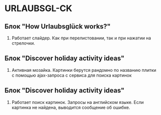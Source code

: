 # URLAUBSGL-CK

## Блок "How Urlaubsglück works?"

1. Работает слайдер. Как при перелистовании, так и при нажатии на стрелочки.

## Блок "Discover holiday activity ideas"

1. Активная мозайка. Картинки берутся рандомно по названию плитки с помощью ajax-запроса с сервиса для поиска картинок

## Блок "Discover holiday activity ideas"

1. Работает поиск картинок. Запросы на английском языке. Если картинка не найдена, выводится сообщение об ошибке.
